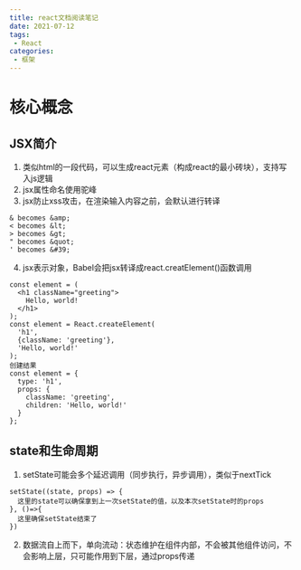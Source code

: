 ```yaml
---
title: react文档阅读笔记
date: 2021-07-12
tags:
 - React
categories:
 - 框架
---
```

# 核心概念
## JSX简介
1. 类似html的一段代码，可以生成react元素（构成react的最小砖块），支持写入js逻辑
2. jsx属性命名使用驼峰
3. jsx防止xss攻击，在渲染输入内容之前，会默认进行转译
```
& becomes &amp;
< becomes &lt;
> becomes &gt;
" becomes &quot;
' becomes &#39;
```
4. jsx表示对象，Babel会把jsx转译成react.creatElement()函数调用
```
const element = (
  <h1 className="greeting">
    Hello, world!
  </h1>
);
const element = React.createElement(
  'h1',
  {className: 'greeting'},
  'Hello, world!'
);
创建结果
const element = {
  type: 'h1',
  props: {
    className: 'greeting',
    children: 'Hello, world!'
  }
};
```
## state和生命周期
1. setState可能会多个延迟调用（同步执行，异步调用），类似于nextTick
```
setState((state, props) => {
  这里的state可以确保拿到上一次setState的值，以及本次setState时的props
}, ()=>{
  这里确保setState结束了
})
```
2. 数据流自上而下，单向流动：状态维护在组件内部，不会被其他组件访问，不会影响上层，只可能作用到下层，通过props传递